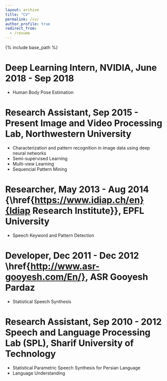 ```yaml
---
layout: archive
title: "CV"
permalink: /cv/
author_profile: true
redirect_from:
  - /resume
---
```


{% include base_path %}

Deep Learning Intern, NVIDIA, June 2018 - Sep 2018
======
* Human Body Pose Estimation

Research Assistant, Sep 2015 - Present
Image and Video Processing Lab, Northwestern University
======
* Characterization and pattern recognition in image data using deep neural networks
* Semi-supervised Learning
* Multi-view Learning
* Sequencial Pattern Mining


Researcher, May 2013 - Aug 2014
{\href{https://www.idiap.ch/en}{Idiap Research Institute}}, EPFL University
======
* Speech Keyword and Pattern Detection

Developer, Dec 2011 - Dec 2012
\href{http://www.asr-gooyesh.com/En/}, ASR Gooyesh Pardaz
======
* Statistical Speech Synthesis


Research Assistant, Sep 2010 - 2012
Speech and Language Processing Lab (SPL), Sharif University of Technology
======

* Statistical Parametric Speech Synthesis for Persian Language
* Language Understanding
